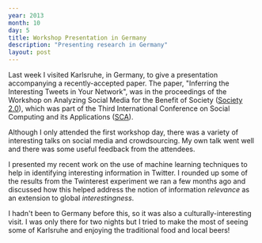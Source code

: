 ```yaml
---
year: 2013
month: 10
day: 5
title: Workshop Presentation in Germany
description: "Presenting research in Germany"
layout: post
---
```


<p>Last week I visited Karlsruhe, in Germany, to give a presentation accompanying a recently-accepted paper. The paper, "Inferring the Interesting Tweets in Your Network", was in the proceedings of the Workshop on Analyzing Social Media for the Benefit of Society (<a href="http://www.cs.cf.ac.uk/cosmos/node/12" target="_blank">Society 2.0</a>), which was part of the Third International Conference on Social Computing and its Applications (<a href="http://socialcloud.aifb.uni-karlsruhe.de/confs/SCA2013/" target="_blank">SCA</a>).</p>
<p>Although I only attended the first workshop day, there was a variety of interesting talks on social media and crowdsourcing. My own talk went well and there was some useful feedback from the attendees.</p>
<p>I presented my recent work on the use of machine learning techniques to help in identifying interesting information in Twitter. I rounded up some of the results from the Twinterest experiment we ran a few months ago and discussed how this helped address the notion of information <i>relevance</i> as an extension to global <i>interestingness</i>.</p>
<p>I hadn't been to Germany before this, so it was also a culturally-interesting visit. I was only there for two nights but I tried to make the most of seeing some of Karlsruhe and enjoying the traditional food and local beers!</p>
